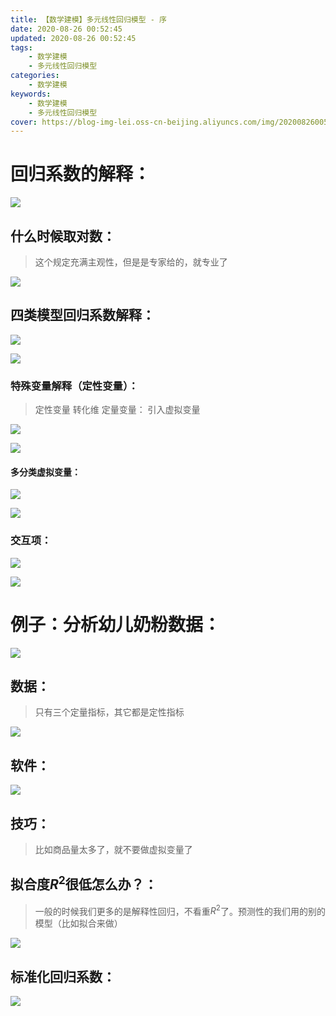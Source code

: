 ```yaml
---
title: 【数学建模】多元线性回归模型 - 序
date: 2020-08-26 00:52:45
updated: 2020-08-26 00:52:45
tags:
    - 数学建模
    - 多元线性回归模型
categories:
    - 数学建模
keywords:
    - 数学建模
    - 多元线性回归模型
cover: https://blog-img-lei.oss-cn-beijing.aliyuncs.com/img/20200826005331.png
---
```

# 回归系数的解释：

![](https://blog-img-lei.oss-cn-beijing.aliyuncs.com/img/image-20200825232427118.png)

## 什么时候取对数：

> 这个规定充满主观性，但是是专家给的，就专业了

![](https://blog-img-lei.oss-cn-beijing.aliyuncs.com/img/image-20200825232536480.png)

## 四类模型回归系数解释：

![](https://blog-img-lei.oss-cn-beijing.aliyuncs.com/img/image-20200825232745075.png)

![](https://blog-img-lei.oss-cn-beijing.aliyuncs.com/img/image-20200825232908915.png)

### 特殊变量解释（定性变量）：

> 定性变量 转化维 定量变量： 引入虚拟变量

![](https://blog-img-lei.oss-cn-beijing.aliyuncs.com/img/image-20200825233020196.png)

![](https://blog-img-lei.oss-cn-beijing.aliyuncs.com/img/image-20200825233157843.png)

#### 多分类虚拟变量：

![](https://blog-img-lei.oss-cn-beijing.aliyuncs.com/img/image-20200825233419919.png)

![](https://blog-img-lei.oss-cn-beijing.aliyuncs.com/img/image-20200825233453828.png)

### 交互项：

![](https://blog-img-lei.oss-cn-beijing.aliyuncs.com/img/image-20200825233910486.png)



![](https://blog-img-lei.oss-cn-beijing.aliyuncs.com/img/image-20200825234128728.png)

# 例子：分析幼儿奶粉数据：

![](https://blog-img-lei.oss-cn-beijing.aliyuncs.com/img/image-20200825234148670.png)

## 数据：

> 只有三个定量指标，其它都是定性指标

![](https://blog-img-lei.oss-cn-beijing.aliyuncs.com/img/image-20200825234245257.png)

## 软件：

![](https://blog-img-lei.oss-cn-beijing.aliyuncs.com/img/image-20200825234535886.png)

## 技巧：

> 比如商品量太多了，就不要做虚拟变量了

## 拟合度$R^2$很低怎么办？：

> 一般的时候我们更多的是解释性回归，不看重$R^2$了。预测性的我们用的别的模型（比如拟合来做）

![](https://blog-img-lei.oss-cn-beijing.aliyuncs.com/img/image-20200826002421785.png)

## 标准化回归系数：

![](https://blog-img-lei.oss-cn-beijing.aliyuncs.com/img/image-20200826002740699.png)